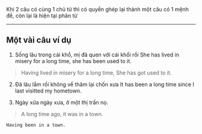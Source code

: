 Khi 2 câu có cùng 1 chủ từ thì có quyền ghép lại thành một câu có 1 mệnh đề, còn lại là hiện tại phân từ


---
## Một vài câu ví dụ

1. Sống lâu trong cái khổ, mị đã quen với cái khổi rồi
	She has lived in misery for a long time, she has been used to it. 
> Having lived in misery for a long time, She has got used to it.

2. Đã lâu lắm rồi không về thăm lại chốn xưa
	It has been a long time since I last visitted my hometown.

3. Ngày xửa ngày xưa, ở một thị trấn nọ.
> A long time ago, it was in a town.

```
Having been in a town.
```

